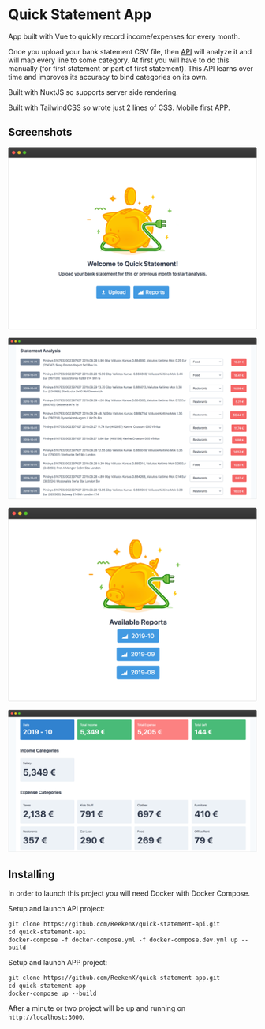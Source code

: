 # Quick Statement App

App built with Vue to quickly record income/expenses for every month.

Once you upload your bank statement CSV file, then [API](https://github.com/ReekenX/quick-statement-api) will analyze it and will map every line to some category. At first you will have to do this manually (for first statement or part of first statement). This API learns over time and improves its accuracy to bind categories on its own.

Built with NuxtJS so supports server side rendering.

Built with TailwindCSS so wrote just 2 lines of CSS. Mobile first APP.

## Screenshots

![Index Page](screenshots/v1.0/index.png)

![Statement Analysis Page](screenshots/v1.0/statement.png)

![Reports Index Page](screenshots/v1.0/reports_index.png)

![Reports Detail Page](screenshots/v1.0/reports_detail.png)

## Installing

In order to launch this project you will need Docker with Docker Compose.

Setup and launch API project:

    git clone https://github.com/ReekenX/quick-statement-api.git
    cd quick-statement-api
    docker-compose -f docker-compose.yml -f docker-compose.dev.yml up --build

Setup and launch APP project:

    git clone https://github.com/ReekenX/quick-statement-app.git
    cd quick-statement-app
    docker-compose up --build

After a minute or two project will be up and running on `http://localhost:3000`.

